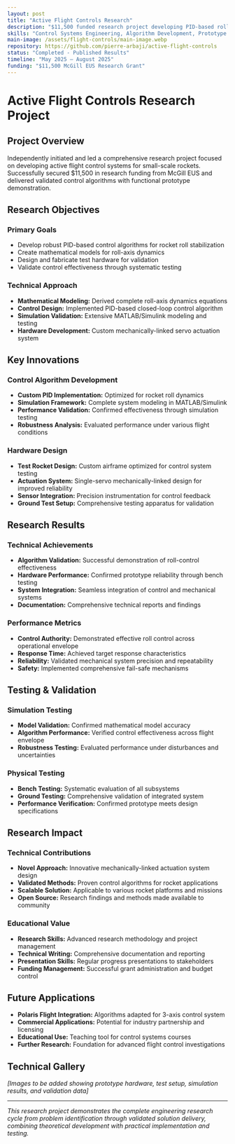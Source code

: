 ```yaml
---
layout: post
title: "Active Flight Controls Research"
description: "$11,500 funded research project developing PID-based roll-control algorithms for rocket applications"
skills: "Control Systems Engineering, Algorithm Development, Prototype Development, Research Methodology, Testing & Validation, Grant Writing"
main-image: /assets/flight-controls/main-image.webp
repository: https://github.com/pierre-arbaji/active-flight-controls
status: "Completed - Published Results"
timeline: "May 2025 – August 2025"
funding: "$11,500 McGill EUS Research Grant"
---
```


# Active Flight Controls Research Project

## Project Overview

Independently initiated and led a comprehensive research project focused on developing active flight control systems for small-scale rockets. Successfully secured $11,500 in research funding from McGill EUS and delivered validated control algorithms with functional prototype demonstration.

## Research Objectives

### Primary Goals
- Develop robust PID-based control algorithms for rocket roll stabilization
- Create mathematical models for roll-axis dynamics
- Design and fabricate test hardware for validation
- Validate control effectiveness through systematic testing

### Technical Approach
- **Mathematical Modeling:** Derived complete roll-axis dynamics equations
- **Control Design:** Implemented PID-based closed-loop control algorithm
- **Simulation Validation:** Extensive MATLAB/Simulink modeling and testing
- **Hardware Development:** Custom mechanically-linked servo actuation system

## Key Innovations

### Control Algorithm Development
- **Custom PID Implementation:** Optimized for rocket roll dynamics
- **Simulation Framework:** Complete system modeling in MATLAB/Simulink
- **Performance Validation:** Confirmed effectiveness through simulation testing
- **Robustness Analysis:** Evaluated performance under various flight conditions

### Hardware Design
- **Test Rocket Design:** Custom airframe optimized for control system testing
- **Actuation System:** Single-servo mechanically-linked design for improved reliability
- **Sensor Integration:** Precision instrumentation for control feedback
- **Ground Test Setup:** Comprehensive testing apparatus for validation

## Research Results

### Technical Achievements
- **Algorithm Validation:** Successful demonstration of roll-control effectiveness
- **Hardware Performance:** Confirmed prototype reliability through bench testing
- **System Integration:** Seamless integration of control and mechanical systems
- **Documentation:** Comprehensive technical reports and findings

### Performance Metrics
- **Control Authority:** Demonstrated effective roll control across operational envelope
- **Response Time:** Achieved target response characteristics
- **Reliability:** Validated mechanical system precision and repeatability
- **Safety:** Implemented comprehensive fail-safe mechanisms

## Testing & Validation

### Simulation Testing
- **Model Validation:** Confirmed mathematical model accuracy
- **Algorithm Performance:** Verified control effectiveness across flight envelope
- **Robustness Testing:** Evaluated performance under disturbances and uncertainties

### Physical Testing
- **Bench Testing:** Systematic evaluation of all subsystems
- **Ground Testing:** Comprehensive validation of integrated system
- **Performance Verification:** Confirmed prototype meets design specifications

## Research Impact

### Technical Contributions
- **Novel Approach:** Innovative mechanically-linked actuation system design
- **Validated Methods:** Proven control algorithms for rocket applications
- **Scalable Solution:** Applicable to various rocket platforms and missions
- **Open Source:** Research findings and methods made available to community

### Educational Value
- **Research Skills:** Advanced research methodology and project management
- **Technical Writing:** Comprehensive documentation and reporting
- **Presentation Skills:** Regular progress presentations to stakeholders
- **Funding Management:** Successful grant administration and budget control

## Future Applications

- **Polaris Flight Integration:** Algorithms adapted for 3-axis control system
- **Commercial Applications:** Potential for industry partnership and licensing
- **Educational Use:** Teaching tool for control systems courses
- **Further Research:** Foundation for advanced flight control investigations

## Technical Gallery

*[Images to be added showing prototype hardware, test setup, simulation results, and validation data]*

---

*This research project demonstrates the complete engineering research cycle from problem identification through validated solution delivery, combining theoretical development with practical implementation and testing.*
